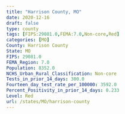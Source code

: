 ```yaml
---
title: "Harrison County, MO"
date: 2020-12-16
draft: false
type: county
tags: [FIPS:29081.0,FEMA:7.0,Non-core,Red]
categories: [MO]
County: Harrison County
State: MO
FIPS: 29081.0
FEMA_Region: 7.0
Population: 8352.0
NCHS_Urban_Rural_Classification: Non-core
Tests_in_prior_14_days: 300.0
Fourteen_day_test_rate_per_100000: 3592.0
Percent_Positivity_in_prior_14_days: 0.233
Level: Red
url: /states/MO/harrison-county
---
```




